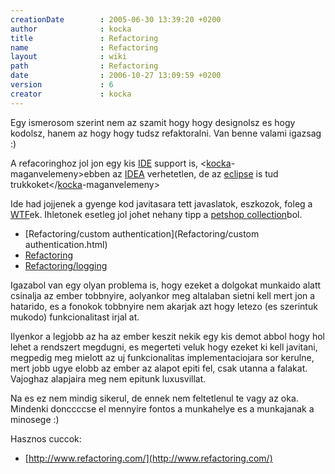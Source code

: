 ```yaml
---
creationDate        : 2005-06-30 13:39:20 +0200 
author              : kocka 
title               : Refactoring 
name                : Refactoring 
layout              : wiki 
path                : Refactoring 
date                : 2006-10-27 13:09:59 +0200 
version             : 6 
creator             : kocka 
---
```

Egy ismerosom szerint nem az szamit hogy hogy designolsz es hogy kodolsz, hanem az hogy hogy tudsz refaktoralni. Van benne valami igazsag :)

A refacoringhoz jol jon egy kis [IDE](IDE.html) support is, <[kocka](kocka.html)-maganvelemeny>ebben az [IDEA](IDEA.html) verhetetlen, de az [eclipse](Eclipse.html) is tud trukkoket</[kocka](kocka.html)-maganvelemeny>

Ide had jojjenek a gyenge kod javitasara tett javaslatok, eszkozok, foleg a [WTF](WTF.html)ek. Ihletonek esetleg jol johet nehany tipp a [petshop collection](petshop%20collection.html)bol.


-   [Refactoring/custom authentication](Refactoring/custom authentication.html)
-   [Refactoring](Refactoring.html)
-   [Refactoring/logging](Refactoring/logging.html)



Igazabol van egy olyan problema is, hogy ezeket a dolgokat munkaido alatt csinalja az ember tobbnyire, aolyankor meg altalaban sietni kell mert jon a hatarido, es a fonokok tobbnyire nem akarjak azt hogy letezo (es szerintuk mukodo) funkcionalitast irjal at. 

Ilyenkor a legjobb az ha az ember keszit nekik egy kis demot abbol hogy hol lehet a rendszert megdugni, es megerteti veluk hogy ezeket ki kell javitani, megpedig meg mielott az uj funkcionalitas implementaciojara sor kerulne, mert jobb ugye elobb az ember az alapot epiti fel, csak utanna a falakat. Vajoghaz alapjaira meg nem epitunk luxusvillat.

Na es ez nem mindig sikerul, de ennek nem feltetlenul te vagy az oka. Mindenki donccccse el mennyire fontos a munkahelye es a munkajanak a minosege :)

Hasznos cuccok:

*   [http://www.refactoring.com/](http://www.refactoring.com/)


